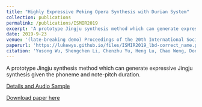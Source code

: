```yaml
---
title: "Highly Expressive Peking Opera Synthesis with Durian System"
collection: publications
permalink: /publications/ISMIR2019
excerpt: 'A prototype Jingju synthesis method which can generate expressive Jingju synthesis given the phoneme and note-pitch duration.'
date: 2019-9-23
venue: '(late-breaking demo) Proceedings of the 20th International Society for Music Information Retrieval Conference (ISMIR 2019)'
paperurl: 'https://lukewys.github.io/files/ISMIR2019_lbd-correct_name.pdf'
citation: 'Yusong Wu, Shengchen Li, Chenzhu Yu, Heng Lu, Chao Weng, Dong Yu (2019). "Highly Expressive Peking Opera Synthesis with Durian System" <i>(late-breaking/demo) Proceedings of the 20th International Society for Music Information Retrieval Conference (ISMIR 2019)</i>.'
---
```

A prototype Jingju synthesis method which can generate expressive Jingju synthesis given the phoneme and note-pitch duration.



[Details and Audio Sample](https://lukewys.github.io/files/ISMIR2019-audio-sample.html)





[Download paper here](https://lukewys.github.io/files/ISMIR2019_lbd-correct_name.pdf)




